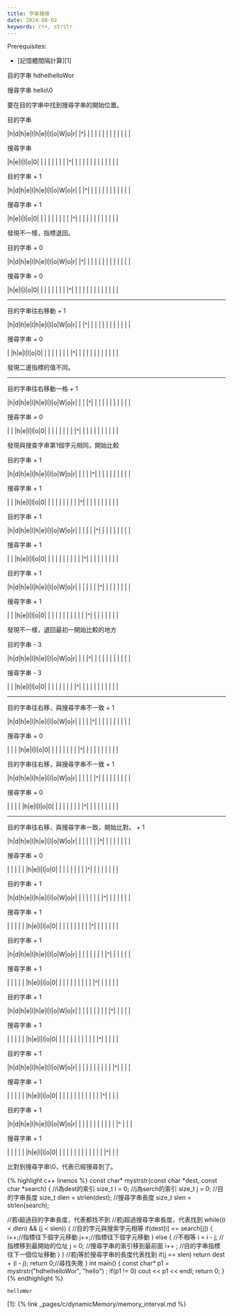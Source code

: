 ```yaml
---
title: 字串搜尋
date: 2024-08-02
keywords: c++, strstr 
---
```


Prerequisites:

- [記憶體間隔計算][1]


目的字串
hdhelhelloWor

搜尋字串
hello\0

要在目的字串中找到搜尋字串的開始位置。

目的字串

|h|d|h|e|l|h|e|l|l|o|W|o|r|
|^| | | | | | | | | | | | |

搜尋字串

|h|e|l|l|o|0| | | | | | | |
|^| | | | | | | | | | | | |

目的字串 + 1

|h|d|h|e|l|h|e|l|l|o|W|o|r|
| |^| | | | | | | | | | | |

搜尋字串 + 1

|h|e|l|l|o|0| | | | | | | |
| |^| | | | | | | | | | | |

發現不一樣，指標退回。

目的字串 + 0

|h|d|h|e|l|h|e|l|l|o|W|o|r|
|^| | | | | | | | | | | | |

搜尋字串 + 0

|h|e|l|l|o|0| | | | | | | |
|^| | | | | | | | | | | | |

----

目的字串往右移動 + 1

|h|d|h|e|l|h|e|l|l|o|W|o|r|
| |^| | | | | | | | | | | |

搜尋字串 + 0

| |h|e|l|l|o|0| | | | | | |
| |^| | | | | | | | | | | |

發現二邊指標的值不同。

-------------

目的字串往右移動一格 + 1

|h|d|h|e|l|h|e|l|l|o|W|o|r|
| | |^| | | | | | | | | | |

搜尋字串 + 0

| | |h|e|l|l|o|0| | | | | |
| | |^| | | | | | | | | | |

發現與搜查字串第1個字元相同，開始比較

目的字串 + 1

|h|d|h|e|l|h|e|l|l|o|W|o|r|
| | | |^| | | | | | | | | |

搜尋字串 + 1

| | |h|e|l|l|o|0| | | | | |
| | | |^| | | | | | | | | |

目的字串 + 1

|h|d|h|e|l|h|e|l|l|o|W|o|r|
| | | | |^| | | | | | | | |

搜尋字串 + 1

| | |h|e|l|l|o|0| | | | | |
| | | | |^| | | | | | | | |

目的字串 + 1

|h|d|h|e|l|h|e|l|l|o|W|o|r|
| | | | | |^| | | | | | | |

搜尋字串 + 1

| | |h|e|l|l|o|0| | | | | |
| | | | | |^| | | | | | | |

發現不一樣，退回最初一開始比較的地方

目的字串 - 3

|h|d|h|e|l|h|e|l|l|o|W|o|r|
| | |^| | | | | | | | | | |

搜尋字串 - 3

| | |h|e|l|l|o|0| | | | | |
| | |^| | | | | | | | | | |

------------

目的字串往右移，與搜尋字串不一致 + 1

|h|d|h|e|l|h|e|l|l|o|W|o|r|
| | | |^| | | | | | | | | |

搜尋字串 + 0

| | | |h|e|l|l|o|0| | | | |
| | | |^| | | | | | | | | |

目的字串往右移，與搜尋字串不一致 + 1 

|h|d|h|e|l|h|e|l|l|o|W|o|r|
| | | | |^| | | | | | | | |

搜尋字串 + 0

| | | | |h|e|l|l|o|0| | | |
| | | | |^| | | | | | | | |

---------

目的字串往右移，與搜尋字串一致，開始比對。 + 1

|h|d|h|e|l|h|e|l|l|o|W|o|r|
| | | | | |^| | | | | | | |

搜尋字串 + 0

| | | | | |h|e|l|l|o|0| | |
| | | | | |^| | | | | | | |

目的字串 + 1

|h|d|h|e|l|h|e|l|l|o|W|o|r|
| | | | | | |^| | | | | | |

搜尋字串 + 1

| | | | | |h|e|l|l|o|0| | |
| | | | | | |^| | | | | | |

目的字串 + 1

|h|d|h|e|l|h|e|l|l|o|W|o|r|
| | | | | | | |^| | | | | |


搜尋字串 + 1

| | | | | |h|e|l|l|o|0| | |
| | | | | | | |^| | | | | |

目的字串 + 1

|h|d|h|e|l|h|e|l|l|o|W|o|r|
| | | | | | | | |^| | | | |


搜尋字串 + 1

| | | | | |h|e|l|l|o|0| | |
| | | | | | | | |^| | | | |

目的字串 + 1

|h|d|h|e|l|h|e|l|l|o|W|o|r|
| | | | | | | | | |^| | | |

搜尋字串 + 1

| | | | | |h|e|l|l|o|0| | |
| | | | | | | | | |^| | | |

目的字串 + 1

|h|d|h|e|l|h|e|l|l|o|W|o|r|
| | | | | | | | | | |^ | | |

搜尋字串 + 1

| | | | | |h|e|l|l|o|0| | |
| | | | | | | | | | |^| | |

比對到搜尋字串\0，代表已經搜尋到了。

{% highlight c++ linenos %}
const char* mystrstr(const char *dest, const char *search) {
  //i為dest的索引
  size_t i = 0;
  //j為serch的索引
  size_t j = 0;
  //目的字串長度
  size_t dlen = strlen(dest);
  //搜尋字串長度
  size_t slen = strlen(search);
  
  //若i超過目的字串長度，代表都找不到
  //若j超過搜尋字串長度，代表找到
  while((i < dlen) && (j < slen)) {
    //目的字元與搜索字元相等
    if(dest[i] == search[j]) {
      i++;//指標往下個字元移動
      j++;//指標往下個字元移動
    } else {
      //不相等
      i = i - j; //指標移到最開始的位址
      j = 0; //搜尋字串的索引移到最前面
      i++ ; //目的字串指標往下一個位址移動
    }
  }
  //若j等於搜尋字串的長度代表找到
  if(j == slen) return dest + (i - j);
  return 0;//尋找失敗
}
int main() {
  const char* p1 = mystrstr("hdhelhelloWor", "hello") ;
  if(p1 != 0) cout << p1 << endl;
  return 0;
}
{% endhighlight %}

```
helloWor
```

[1]: {% link _pages/c/dynamicMemory/memory_interval.md %}